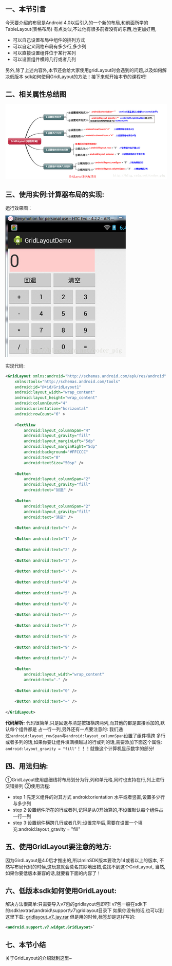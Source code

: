 ## 一、本节引言
今天要介绍的布局是Android 4.0以后引入的一个新的布局,和前面所学的TableLayout(表格布局) 有点类似,不过他有很多前者没有的东西,也更加好用,

- 可以自己设置布局中组件的排列方式
- 可以自定义网格布局有多少行,多少列
- 可以直接设置组件位于某行某列
- 可以设置组件横跨几行或者几列

另外,除了上述内容外,本节还会给大家使用gridLayout时会遇到的问题,以及如何解决低版本 sdk如何使用GridLayout的方法！接下来就开始本节的课程吧!


## 二、相关属性总结图

![](../img/widget-30.jpg)


## 三、使用实例:计算器布局的实现:
运行效果图：

![](../img/widget-31.jpg)

实现代码:

```xml
<GridLayout xmlns:android="http://schemas.android.com/apk/res/android"
    xmlns:tools="http://schemas.android.com/tools"
    android:id="@+id/GridLayout1"
    android:layout_width="wrap_content"
    android:layout_height="wrap_content"
    android:columnCount="4"
    android:orientation="horizontal"
    android:rowCount="6" >

    <TextView
        android:layout_columnSpan="4"
        android:layout_gravity="fill"
        android:layout_marginLeft="5dp"
        android:layout_marginRight="5dp"
        android:background="#FFCCCC"
        android:text="0"
        android:textSize="50sp" />

    <Button
        android:layout_columnSpan="2"
        android:layout_gravity="fill"
        android:text="回退" />

    <Button
        android:layout_columnSpan="2"
        android:layout_gravity="fill"
        android:text="清空" />

    <Button android:text="+" />

    <Button android:text="1" />

    <Button android:text="2" />

    <Button android:text="3" />

    <Button android:text="-" />

    <Button android:text="4" />

    <Button android:text="5" />

    <Button android:text="6" />

    <Button android:text="*" />

    <Button android:text="7" />

    <Button android:text="8" />

    <Button android:text="9" />

    <Button android:text="/" />

    <Button
        android:layout_width="wrap_content"
        android:text="." />

    <Button android:text="0" />

    <Button android:text="=" />

</GridLayout> 
```

**代码解析:** 代码很简单,只是回退与清楚按钮横跨两列,而其他的都是直接添加的,默认每个组件都是 占一行一列,另外还有一点要注意的: 我们通过:`android:layout_rowSpan`与`android:layout_columnSpan`设置了组件横跨 多行或者多列的话,如果你要让组件填满横越过的行或列的话,需要添加下面这个属性: `android:layout_gravity = "fill"`！！！就像这个计算机显示数字的部分!


## 四、用法归纳:
①GridLayout使用虚细线将布局划分为行,列和单元格,同时也支持在行,列上进行交错排列 ②使用流程:

- step 1:先定义组件的对其方式 android:orientation 水平或者竖直,设置多少行与多少列
- step 2:设置组件所在的行或者列,记得是从0开始算的,不设置默认每个组件占一行一列
- step 3:设置组件横跨几行或者几列;设置完毕后,需要在设置一个填充:android:layout_gravity = "fill"


## 五、使用GridLayout要注意的地方:
因为GirdLayout是4.0后才推出的,所以minSDK版本要改为14或者以上的版本, 不然写布局代码的时候,这玩意就会莫名其妙地出错,说找不到这个GridLayout, 当然,如果你要低版本兼容的话,就要看下面的内容了！


## 六、低版本sdk如何使用GridLayout:
解决方法很简单:只需要导入v7包的gridlayout包即可! v7包一般在sdk下的:sdk\extras\android\support\v7\gridlayout目录下 如果你没有的话,也可以到这里下载: [gridlayout_v7_jay.rar](../img/gridlayout_v7_jay.rar) 但是用的时候,标签却是这样写的:

```xml
<android.support.v7.widget.GridLayout>`
```


## 七、本节小结
关于GridLayout的介绍就到这里~